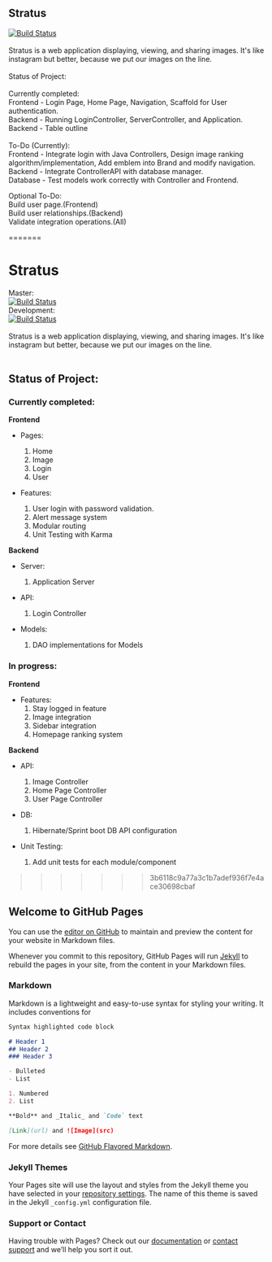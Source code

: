 ## Stratus
[![Build Status](https://travis-ci.org/CS3398-Hyderabad-Bluehats/CS3398-Bluehats-S2018.svg?branch=development)](https://travis-ci.org/CS3398-Hyderabad-Bluehats/CS3398-Bluehats-S2018)
<BR>
<BR>Stratus is a web application displaying, viewing, and sharing images. It's like instagram but better, because we put our images on the line. <BR>
<BR>
Status of Project:<BR>
<BR>
Currently completed:<BR>
Frontend - Login Page, Home Page, Navigation, Scaffold for User authentication.<BR>
Backend - Running LoginController, ServerController, and Application.<BR>
Backend - Table outline<BR>
<BR>
To-Do (Currently):<BR>
Frontend - Integrate login with Java Controllers, Design image ranking algorithm/implementation, Add emblem into Brand and modify navigation.<BR>
Backend - Integrate ControllerAPI with database manager.<BR>
Database - Test models work correctly with Controller and Frontend.<BR>

Optional To-Do:<BR>
Build user page.(Frontend)<BR>
Build user relationships.(Backend)<BR>
Validate integration operations.(All)<BR>

=======
# Stratus
Master: <BR>[![Build Status](https://travis-ci.org/CS3398-Hyderabad-Bluehats/CS3398-Bluehats-S2018.svg?branch=master)](https://travis-ci.org/CS3398-Hyderabad-Bluehats/CS3398-Bluehats-S2018)
<BR>
Development: <BR>[![Build Status](https://travis-ci.org/CS3398-Hyderabad-Bluehats/CS3398-Bluehats-S2018.svg?branch=development)](https://travis-ci.org/CS3398-Hyderabad-Bluehats/CS3398-Bluehats-S2018)
<BR>
<BR>
Stratus is a web application displaying, viewing, and sharing images. It's like instagram but better, because we put our images on the line. <BR>
<BR>
## Status of Project:
### Currently completed:
**Frontend**
- Pages:
    1. Home
    2. Image
    3. Login
    4. User

- Features:
    1. User login with password validation.
    2. Alert message system
    3. Modular routing
    4. Unit Testing with Karma

**Backend**
- Server:
    1. Application Server

- API:
    1. Login Controller

- Models:
    1. DAO implementations for Models

### In progress:
**Frontend**
- Features:
    1. Stay logged in feature
    2. Image integration
    3. Sidebar integration
    4. Homepage ranking system

**Backend**
- API:
    1. Image Controller
    2. Home Page Controller
    3. User Page Controller

- DB:
    1. Hibernate/Sprint boot DB API configuration

- Unit Testing:
    1. Add unit tests for each module/component
>>>>>>> 3b6118c9a77a3c1b7adef936f7e4ace30698cbaf

## Welcome to GitHub Pages

You can use the [editor on GitHub](https://github.com/CS3398-Hyderabad-Bluehats/CS3398-Bluehats-S2018/edit/master/README.md) to maintain and preview the content for your website in Markdown files.

Whenever you commit to this repository, GitHub Pages will run [Jekyll](https://jekyllrb.com/) to rebuild the pages in your site, from the content in your Markdown files.

### Markdown

Markdown is a lightweight and easy-to-use syntax for styling your writing. It includes conventions for

```markdown
Syntax highlighted code block

# Header 1
## Header 2
### Header 3

- Bulleted
- List

1. Numbered
2. List

**Bold** and _Italic_ and `Code` text

[Link](url) and ![Image](src)
```

For more details see [GitHub Flavored Markdown](https://guides.github.com/features/mastering-markdown/).

### Jekyll Themes

Your Pages site will use the layout and styles from the Jekyll theme you have selected in your [repository settings](https://github.com/CS3398-Hyderabad-Bluehats/CS3398-Bluehats-S2018/settings). The name of this theme is saved in the Jekyll `_config.yml` configuration file.

### Support or Contact

Having trouble with Pages? Check out our [documentation](https://help.github.com/categories/github-pages-basics/) or [contact support](https://github.com/contact) and we’ll help you sort it out.
